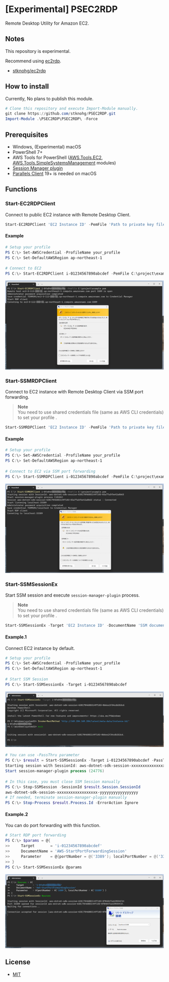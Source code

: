 # [Experimental] PSEC2RDP

Remote Desktop Utility for Amazon EC2.

## Notes

This repository is experimental.  

Recommend using [ec2rdp](https://github.com/stknohg/ec2rdp).

* [stknohg/ec2rdp](https://github.com/stknohg/ec2rdp)

## How to install

Currently, No plans to publish this module.  

```powershell
# Clone this repository and execute Import-Module manually.
git clone https://github.com/stknohg/PSEC2RDP.git
Import-Module .\PSEC2RDP\PSEC2RDP\ -Force
```

## Prerequisites

* Windows, (Experimental) macOS
* PowerShell 7+
* AWS Tools for PowerShell ([AWS.Tools.EC2](https://www.powershellgallery.com/packages/AWS.Tools.EC2/), [AWS.Tools.SimpleSystemsManagement](https://www.powershellgallery.com/packages/AWS.Tools.SimpleSystemsManagement/) modules)
* [Session Manager plugin](https://docs.aws.amazon.com/systems-manager/latest/userguide/session-manager-working-with-install-plugin.html)
* [Parallels Client](https://www.parallels.com/products/ras/capabilities/rdp-client/) 19+ is needed on macOS

## Functions

### Start-EC2RDPClient

Connect to public EC2 instance with Remote Desktop Client.

```powershell
Start-EC2RDPClient 'EC2 Instance ID' -PemFile 'Path to private key file (.pem)'
```

#### Example

```powershell
# Setup your profile
PS C:\> Set-AWSCredential -ProfileName your_profile
PS C:\> Set-DefaultAWSRegion ap-northeast-1

# Connect to EC2
PS C:\> Start-EC2RDPClient i-01234567890abcdef -PemFile C:\project\example.pem
```

![Start-EC2RDPClient example](./Assets/Start-EC2RDPClient.png)

### Start-SSMRDPClient

Connect to EC2 instance with Remote Desktop Client via SSM port forwarding.  

> **Note**  
> You need to use shared credentials file (same as AWS CLI credentials) to set your profile .

```powershell
Start-SSMRDPClient 'EC2 Instance ID' -PemFile 'Path to private key file (.pem)'
```

#### Example

```powershell
# Setup your profile
PS C:\> Set-AWSCredential -ProfileName your_profile
PS C:\> Set-DefaultAWSRegion ap-northeast-1

# Connect to EC2 via SSM port forwarding
PS C:\> Start-SSMRDPClient i-01234567890abcdef -PemFile C:\project\example.pem
```

![Start-SSMRDPClient example](./Assets/Start-SSMRDPClient.png)

### Start-SSMSessionEx

Start SSM session and execute `session-manager-plugin` process.  

> **Note**  
> You need to use shared credentials file (same as AWS CLI credentials) to set your profile .

```powershell
Start-SSMSessionEx -Target 'EC2 Instance ID' -DocumentName 'SSM document name' -Parameter 'SSM document parameters'
```

#### Example.1

Connect EC2 instance by default.

```powershell
# Setup your profile
PS C:\> Set-AWSCredential -ProfileName your_profile
PS C:\> Set-DefaultAWSRegion ap-northeast-1

# Start SSM Session 
PS C:\> Start-SSMSessionEx -Target i-01234567890abcdef
```

![Start-SSMSessionEx example.1](./Assets/Start-SSMSessionEx-1.png)

```powershell
# You can use -PassThru parameter
PS C:\> $result = Start-SSMSessionEx -Target i-01234567890abcdef -PassThru
Starting session with SessionId: aws-dotnet-sdk-session-xxxxxxxxxxxxxxxxxx-yyyyyyyyyyyyyyyyy
Start session-manager-plugin process (24776)

# In this case, you must close SSM Session manually
PS C:\> Stop-SSMSession -SessionId $result.Session.SessionId
aws-dotnet-sdk-session-xxxxxxxxxxxxxxxxxx-yyyyyyyyyyyyyyyyy
# If needed, terminate session-manager-plugin manually
PS C:\> Stop-Process $result.Process.Id -ErrorAction Ignore
```

#### Example.2

You can do port forwarding with this function.

```powershell
# Start RDP port forwarding
PS C:\> $params = @{
>>     Target       = 'i-01234567890abcdef'
>>     DocumentName = 'AWS-StartPortForwardingSession'
>>     Parameter    = @{portNumber = @('3389'); localPortNumber = @('33389') }
>> }
PS C:\> Start-SSMSessionEx @params
```

![Start-SSMSessionEx example.2](./Assets/Start-SSMSessionEx-2.png)

## License

* [MIT](./LICENSE)
